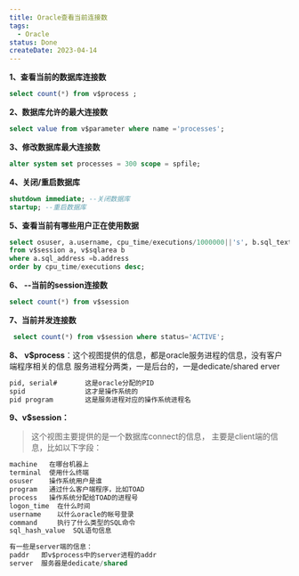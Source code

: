 ```yaml
---
title: Oracle查看当前连接数
tags:
  - Oracle
status: Done
createDate: 2023-04-14
---
```


**1、查看当前的数据库连接数**

```sql
select count(*) from v$process ;
```

**2、数据库允许的最大连接数**

```sql
select value from v$parameter where name ='processes';
```

**3、修改数据库最大连接数**

```sql
alter system set processes = 300 scope = spfile;
```

**4、关闭/重启数据库**

```sql
shutdown immediate; --关闭数据库 
startup; --重启数据库
```

**5、查看当前有哪些用户正在使用数据**

```sql
select osuser, a.username, cpu_time/executions/1000000||'s', b.sql_text, machine
from v$session a, v$sqlarea b
where a.sql_address =b.address 
order by cpu_time/executions desc;  
```

**6、 --当前的session连接数**

```sql
select count(*) from v$session
```

**7、当前并发连接数**

```sql
 select count(*) from v$session where status='ACTIVE';　
```

**8、** **v$process**：这个视图提供的信息，都是oracle服务进程的信息，没有客户端程序相关的信息 服务进程分两类，一是后台的，一是dedicate/shared erver

```sql
pid, serial#       这是oracle分配的PID   
spid               这才是操作系统的
pid program        这是服务进程对应的操作系统进程名
```

**9、**v$session：****

> 这个视图主要提供的是一个数据库connect的信息， 主要是client端的信息，比如以下字段：

```sql
machine   在哪台机器上
terminal  使用什么终端
osuser    操作系统用户是谁
program   通过什么客户端程序，比如TOAD
process   操作系统分配给TOAD的进程号
logon_time  在什么时间
username    以什么oracle的帐号登录
command     执行了什么类型的SQL命令
sql_hash_value  SQL语句信息

有一些是server端的信息：
paddr   即v$process中的server进程的addr
server  服务器是dedicate/shared
```
